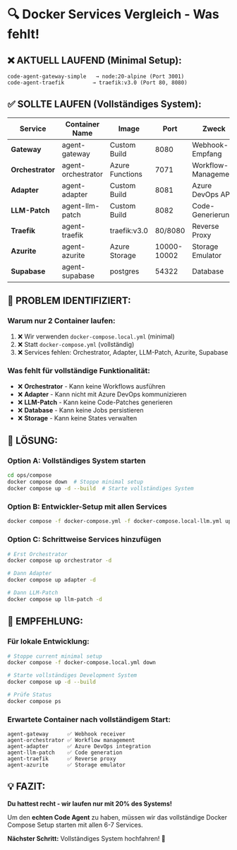 # 🔍 Docker Services Vergleich - Was fehlt!

## ❌ **AKTUELL LAUFEND (Minimal Setup):**
```
code-agent-gateway-simple   → node:20-alpine (Port 3001)
code-agent-traefik         → traefik:v3.0 (Port 80, 8080)
```

## ✅ **SOLLTE LAUFEN (Vollständiges System):**

| **Service** | **Container Name** | **Image** | **Port** | **Zweck** |
|-------------|-------------------|-----------|----------|-----------|
| **Gateway** | agent-gateway | Custom Build | 8080 | Webhook-Empfang |
| **Orchestrator** | agent-orchestrator | Azure Functions | 7071 | Workflow-Management |
| **Adapter** | agent-adapter | Custom Build | 8081 | Azure DevOps API |
| **LLM-Patch** | agent-llm-patch | Custom Build | 8082 | Code-Generierung |
| **Traefik** | agent-traefik | traefik:v3.0 | 80/8080 | Reverse Proxy |
| **Azurite** | agent-azurite | Azure Storage | 10000-10002 | Storage Emulator |
| **Supabase** | agent-supabase | postgres | 54322 | Database |

## 🚨 **PROBLEM IDENTIFIZIERT:**

### **Warum nur 2 Container laufen:**
1. ❌ Wir verwenden `docker-compose.local.yml` (minimal)
2. ❌ Statt `docker-compose.yml` (vollständig)
3. ❌ Services fehlen: Orchestrator, Adapter, LLM-Patch, Azurite, Supabase

### **Was fehlt für vollständige Funktionalität:**
- ❌ **Orchestrator** - Kann keine Workflows ausführen
- ❌ **Adapter** - Kann nicht mit Azure DevOps kommunizieren  
- ❌ **LLM-Patch** - Kann keine Code-Patches generieren
- ❌ **Database** - Kann keine Jobs persistieren
- ❌ **Storage** - Kann keine States verwalten

## 🔧 **LÖSUNG:**

### **Option A: Vollständiges System starten**
```bash
cd ops/compose
docker compose down  # Stoppe minimal setup
docker compose up -d --build  # Starte vollständiges System
```

### **Option B: Entwickler-Setup mit allen Services**
```bash
docker compose -f docker-compose.yml -f docker-compose.local-llm.yml up -d --build
```

### **Option C: Schrittweise Services hinzufügen**
```bash
# Erst Orchestrator
docker compose up orchestrator -d

# Dann Adapter  
docker compose up adapter -d

# Dann LLM-Patch
docker compose up llm-patch -d
```

## 🎯 **EMPFEHLUNG:**

### **Für lokale Entwicklung:**
```bash
# Stoppe current minimal setup
docker compose -f docker-compose.local.yml down

# Starte vollständiges Development System
docker compose up -d --build

# Prüfe Status
docker compose ps
```

### **Erwartete Container nach vollständigem Start:**
```
agent-gateway      ✅ Webhook receiver
agent-orchestrator ✅ Workflow management  
agent-adapter      ✅ Azure DevOps integration
agent-llm-patch    ✅ Code generation
agent-traefik      ✅ Reverse proxy
agent-azurite      ✅ Storage emulator
```

## 💡 **FAZIT:**

**Du hattest recht - wir laufen nur mit 20% des Systems!** 

Um den **echten Code Agent** zu haben, müssen wir das vollständige Docker Compose Setup starten mit allen 6-7 Services.

**Nächster Schritt:** Vollständiges System hochfahren! 🚀
